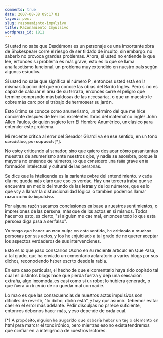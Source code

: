 ```yaml
---
comments: true
date: 2007-08-08 09:17:01
layout: post
slug: razonamiento-impulsivo
title: Razonamiento Impulsivo
wordpress_id: 1811
---
```


Si usted no sabe que Desdémona es un personaje de una importante obra de Shakespeare corre el riesgo de ser tildado de inculto, sin embargo, no saberlo no provoca grandes problemas. 
Ahora, si usted no entiende lo que lee, entonces su problema es más grave, esto es lo que se llama analfabetismo funcional, un problema muy extendido en nuestro país según algunos estudios.

Si usted no sabe que significa el número PI, entonces usted está en la misma situación del que no conoce las obras del Bardo Inglés. Pero si no es capaz de calcular el área de su terraza, entonces corre el peligro que termine comprando más baldosas de las necesarias, o que un maestro le cobre más caro por el trabajo de hermosear su jardín.

Esto último se conoce como anumerismo, un término del que me hice conciente después de leer los excelentes libros del matemático inglés John Allen Paulos, de quién sugiero leer El Hombre Anumérico, un clásico para entender este problema.

Mi reciente crítica al error del Senador Girardi va en ese sentido, en un tono sarcástico, por supuesto[*].

No estoy criticando al senador, sino que quiero destacar cómo pasan tantas muestras de anumerismo ante nuestros ojos, y nadie se asombra, porque la mayoría no entiende de números, lo que considero una falla grave en la formación intelectual y cultural de las personas.

Se dice que la inteligencia es la pariente pobre del entendimiento, y cada día me queda más claro que eso es verdad. Hay una tercera traba que se encuentra en medio del mundo de las letras y de los números, que es lo que voy a llamar la disfuncionalidad lógica, o también podemos llamar razonamiento impulsivo.

Por alguna razón sacamos conclusiones en base a nuestros sentimientos, o impresiones de las persona, más que de los actos en si mismos. Todos hacemos esto, es cierto, "si alguien me cae mal, entonces todo lo que esta persona diga pasa a ser falso".

Yo tengo que hacer un mea culpa en este sentido, he criticado a muchas personas por sus actos, y los he enjuiciado a tal grado de no querer aceptar los aspectos verdaderos de sus intervenciones.

Esto es lo que pasó con Carlos Osorio en su reciente artículo en Que Pasa, a tal grado, que ha enviado un comentario aclaratorio a varios blogs por sus dichos, reconociendo haber escrito desde la rabia.

En este caso particular, el hecho de que el comentario haya sido copiado tal cual en distintos blogs hace que pierda fuerza y deja una sensación extraña, algo incomoda, es casi como si un robot lo hubiera generado, o que fuera un intento de no quedar mal con nadie.

Lo malo es que las consecuencias de nuestros actos impulsivos son dificiles de revertir, "lo dicho, dicho está", y hay que asumir. Debemos evitar caer en el error más adelante. Pedir disculpas no parece suficiente, entonces debemos hacer más, y eso depende de cada cual.

[*] A propósito, alguien ha sugerido que debería haber un tag o elemento en html para marcar el tono irónico, pero mientras eso no exista tendremos que confiar en la inteligencia de nuestros lectores.
